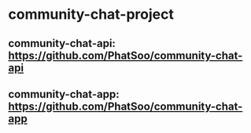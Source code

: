 # community-chat-project

## community-chat-api: https://github.com/PhatSoo/community-chat-api

## community-chat-app: https://github.com/PhatSoo/community-chat-app
